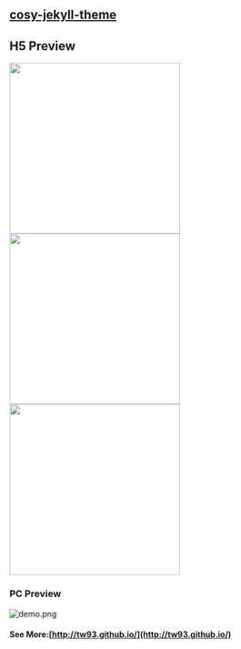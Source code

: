 ## [cosy-jekyll-theme](https://rubygems.org/gems/cosy-jekyll-theme)

## H5 Preview

<img src="http://tw93.github.io/images/demo1.PNG" width="300"/><img src="http://tw93.github.io/images/demo3.PNG" width="300"/><img src="http://tw93.github.io/images/demo4.PNG" width="300"/>


### PC Preview
![demo.png](http://tw93.github.io/images/demo2.jpg)


#### See More:[http://tw93.github.io/](http://tw93.github.io/)
